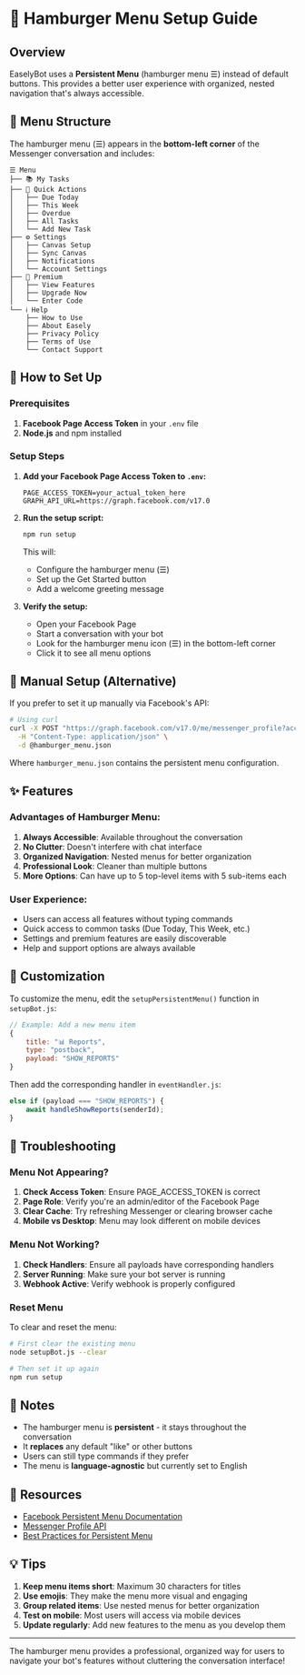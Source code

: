 # 🍔 Hamburger Menu Setup Guide

## Overview
EaselyBot uses a **Persistent Menu** (hamburger menu ☰) instead of default buttons. This provides a better user experience with organized, nested navigation that's always accessible.

## 📱 Menu Structure

The hamburger menu (☰) appears in the **bottom-left corner** of the Messenger conversation and includes:

```
☰ Menu
├── 📚 My Tasks
├── 🎯 Quick Actions
│   ├── Due Today
│   ├── This Week
│   ├── Overdue
│   ├── All Tasks
│   └── Add New Task
├── ⚙️ Settings
│   ├── Canvas Setup
│   ├── Sync Canvas
│   ├── Notifications
│   └── Account Settings
├── 💎 Premium
│   ├── View Features
│   ├── Upgrade Now
│   └── Enter Code
└── ℹ️ Help
    ├── How to Use
    ├── About Easely
    ├── Privacy Policy
    ├── Terms of Use
    └── Contact Support
```

## 🚀 How to Set Up

### Prerequisites
1. **Facebook Page Access Token** in your `.env` file
2. **Node.js** and npm installed

### Setup Steps

1. **Add your Facebook Page Access Token to `.env`:**
   ```env
   PAGE_ACCESS_TOKEN=your_actual_token_here
   GRAPH_API_URL=https://graph.facebook.com/v17.0
   ```

2. **Run the setup script:**
   ```bash
   npm run setup
   ```
   
   This will:
   - Configure the hamburger menu (☰)
   - Set up the Get Started button
   - Add a welcome greeting message

3. **Verify the setup:**
   - Open your Facebook Page
   - Start a conversation with your bot
   - Look for the hamburger menu icon (☰) in the bottom-left corner
   - Click it to see all menu options

## 🔧 Manual Setup (Alternative)

If you prefer to set it up manually via Facebook's API:

```bash
# Using curl
curl -X POST "https://graph.facebook.com/v17.0/me/messenger_profile?access_token=YOUR_PAGE_ACCESS_TOKEN" \
  -H "Content-Type: application/json" \
  -d @hamburger_menu.json
```

Where `hamburger_menu.json` contains the persistent menu configuration.

## ✨ Features

### Advantages of Hamburger Menu:
1. **Always Accessible**: Available throughout the conversation
2. **No Clutter**: Doesn't interfere with chat interface
3. **Organized Navigation**: Nested menus for better organization
4. **Professional Look**: Cleaner than multiple buttons
5. **More Options**: Can have up to 5 top-level items with 5 sub-items each

### User Experience:
- Users can access all features without typing commands
- Quick access to common tasks (Due Today, This Week, etc.)
- Settings and premium features are easily discoverable
- Help and support options are always available

## 🎨 Customization

To customize the menu, edit the `setupPersistentMenu()` function in `setupBot.js`:

```javascript
// Example: Add a new menu item
{
    title: "📊 Reports",
    type: "postback",
    payload: "SHOW_REPORTS"
}
```

Then add the corresponding handler in `eventHandler.js`:

```javascript
else if (payload === "SHOW_REPORTS") {
    await handleShowReports(senderId);
}
```

## 🐛 Troubleshooting

### Menu Not Appearing?
1. **Check Access Token**: Ensure PAGE_ACCESS_TOKEN is correct
2. **Page Role**: Verify you're an admin/editor of the Facebook Page
3. **Clear Cache**: Try refreshing Messenger or clearing browser cache
4. **Mobile vs Desktop**: Menu may look different on mobile devices

### Menu Not Working?
1. **Check Handlers**: Ensure all payloads have corresponding handlers
2. **Server Running**: Make sure your bot server is running
3. **Webhook Active**: Verify webhook is properly configured

### Reset Menu
To clear and reset the menu:
```bash
# First clear the existing menu
node setupBot.js --clear

# Then set it up again
npm run setup
```

## 📝 Notes

- The hamburger menu is **persistent** - it stays throughout the conversation
- It **replaces** any default "like" or other buttons
- Users can still type commands if they prefer
- The menu is **language-agnostic** but currently set to English

## 🔗 Resources

- [Facebook Persistent Menu Documentation](https://developers.facebook.com/docs/messenger-platform/send-messages/persistent-menu)
- [Messenger Profile API](https://developers.facebook.com/docs/messenger-platform/reference/messenger-profile-api)
- [Best Practices for Persistent Menu](https://developers.facebook.com/docs/messenger-platform/introduction/navigation)

## 💡 Tips

1. **Keep menu items short**: Maximum 30 characters for titles
2. **Use emojis**: They make the menu more visual and engaging
3. **Group related items**: Use nested menus for better organization
4. **Test on mobile**: Most users will access via mobile devices
5. **Update regularly**: Add new features to the menu as you develop them

---

The hamburger menu provides a professional, organized way for users to navigate your bot's features without cluttering the conversation interface!
